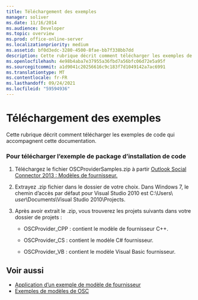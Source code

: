 ```yaml
---
title: Téléchargement des exemples
manager: soliver
ms.date: 11/16/2014
ms.audience: Developer
ms.topic: overview
ms.prod: office-online-server
ms.localizationpriority: medium
ms.assetid: bf0d3edc-3280-4500-8fae-bb7f338bb7dd
description: Cette rubrique décrit comment télécharger les exemples de code qui accompagnent cette documentation.
ms.openlocfilehash: 4e98b4aba7e37955a36fbd7a56bfc06d72e5a95f
ms.sourcegitcommit: a1d9041c20256616c9c183f7d1049142a7ac6991
ms.translationtype: MT
ms.contentlocale: fr-FR
ms.lasthandoff: 09/24/2021
ms.locfileid: "59594936"
---
```

# <a name="downloading-the-samples"></a>Téléchargement des exemples

Cette rubrique décrit comment télécharger les exemples de code qui accompagnent cette documentation.
  
### <a name="to-download-the-sample-code-installation-package"></a>Pour télécharger l’exemple de package d’installation de code

1. Téléchargez le fichier OSCProviderSamples.zip à partir [Outlook Social Connector 2013 : Modèles de fournisseur.](https://code.msdn.microsoft.com/Outlook-Social-Connector-73fd8d2c)
    
2. Extrayez .zip fichier dans le dossier de votre choix. Dans Windows 7, le chemin d’accès par défaut pour Visual Studio 2010 est C:\Users\ _user_\Documents\Visual Studio 2010\Projects.
    
3. Après avoir extrait le .zip, vous trouverez les projets suivants dans votre dossier de projets :
    
   - OSCProvider_CPP : contient le modèle de fournisseur C++.
    
   - OSCProvider_CS : contient le modèle C# fournisseur.
    
   - OSCProvider_VB : contient le modèle Visual Basic fournisseur.
    
## <a name="see-also"></a>Voir aussi

- [Application d’un exemple de modèle de fournisseur](applying-a-sample-provider-template.md)
- [Exemples de modèles de OSC](osc-sample-templates.md)

